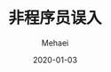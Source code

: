 ---
layout:     post
title:      非程序员误入
subtitle:   
date:       2020-01-03
author:     Mehaei
header-img: img/post-bg-js-version.jpg
catalog: true
tags:
    - Python
---